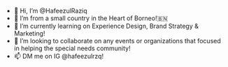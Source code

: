 - 👋 Hi, I’m @HafeezulRaziq
- 👀 I’m from a small country in the Heart of Borneo!🇧🇳
- 🌱 I’m currently learning on Experience Design, Brand Strategy & Marketing!
- 💞️ I’m looking to collaborate on any events or organizations that focused in helping the special needs community!
- 📫 DM me on IG @hafeezulrzq!

<!---
HafeezulRaziq/HafeezulRaziq is a ✨ special ✨ repository because its `README.md` (this file) appears on your GitHub profile.
You can click the Preview link to take a look at your changes.
--->
